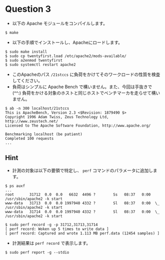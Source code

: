 # Question 3

* 以下の Apache モジュールをコンパイルします。

```
$ make
```

* 以下の手順でインストールし、Apacheにロードします。

```
$ sudo make install
$ sudo cp twentyfirst.load /etc/apache2/mods-available/
$ sudo a2enmod twentyfirst
$ sudo systemctl restart apache2
```

* このApacheのパス `/21stccs` に負荷をかけてそのワークロードの性質を検査してください。
* 負荷はシンプルに Apache Bench で構いません。また、今回は手抜きで (^^:) 負荷をかける対象のホストと同じホストでベンチマーカを走らせて構いません。

```
$ ab -n 300 localhost/21stccs                          
This is ApacheBench, Version 2.3 <$Revision: 1879490 $>
Copyright 1996 Adam Twiss, Zeus Technology Ltd, http://www.zeustech.net/
Licensed to The Apache Software Foundation, http://www.apache.org/        
                                                                             
Benchmarking localhost (be patient)
Completed 100 requests
...
```

## Hint

* 計測の対象は以下の要領で特定し、 `perf` コマンドのパラメータに追加します。

```
$ ps auxf
...
root       31712  0.0  0.0   6632  4496 ?        Ss   08:37   0:00 /usr/sbin/apache2 -k start
www-data   31713  0.0  0.0 1997940 4332 ?        Sl   08:37   0:00  \_ /usr/sbin/apache2 -k start
www-data   31714  0.0  0.0 1997940 4332 ?        Sl   08:37   0:00  \_ /usr/sbin/apache2 -k start

$ sudo perf record -g -p 31712,31713,31714
[ perf record: Woken up 5 times to write data ]
[ perf record: Captured and wrote 1.113 MB perf.data (12454 samples) ]
```

* 計測結果は `perf record` で表示します。

```
$ sudo perf report -g --stdio
```
